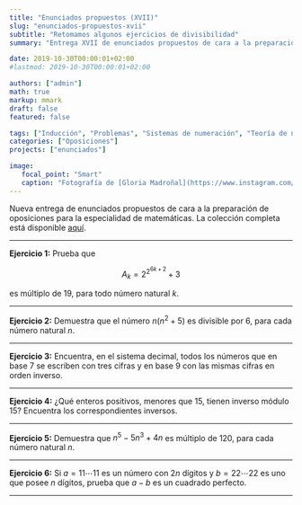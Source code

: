 ```yaml
---
title: "Enunciados propuestos (XVII)"
slug: "enunciados-propuestos-xvii"
subtitle: "Retomamos algunos ejercicios de divisibilidad"
summary: "Entrega XVII de enunciados propuestos de cara a la preparación de oposiciones en la especialidad de matemáticas."

date: 2019-10-30T00:00:01+02:00
#lastmod: 2019-10-30T00:00:01+02:00

authors: ["admin"]
math: true
markup: mmark
draft: false
featured: false

tags: ["Inducción", "Problemas", "Sistemas de numeración", "Teoría de números"]
categories: ["Oposiciones"]
projects: ["enunciados"]

image:
   focal_point: "Smart"
   caption: "Fotografía de [Gloria Madroñal](https://www.instagram.com/gloria_mad/), disponible en [Instagram](https://www.instagram.com/gloria_mad/)."
---
```


Nueva entrega de enunciados propuestos de cara a la preparación de oposiciones para la especialidad de matemáticas. La colección completa está disponible [aquí](/courses/enunciados/).

---

**Ejercicio 1:** Prueba que 

$$
A_k = 2^{2^{6k+2}}+3
$$ 

es múltiplo de $19$, para todo número natural $k$.

---

**Ejercicio 2:** Demuestra que el número $n(n^2 + 5)$ es divisible por $6$, para cada número natural $n$.

---

**Ejercicio 3:** Encuentra, en el sistema decimal, todos los números que en base $7$ se escriben con tres cifras y en base $9$ con las mismas cifras en orden inverso.

---

**Ejercicio 4:** ¿Qué enteros positivos, menores que $15$, tienen inverso módulo $15$? Encuentra los correspondientes inversos.

---

**Ejercicio 5:** Demuestra que $n^5 - 5n^3 + 4n$ es múltiplo de $120$, para cada número natural $n$.

---

**Ejercicio 6:** Si $a=11\cdots 11$ es un número con $2n$ dígitos y $b=22\cdots 22$ es uno que posee $n$ dígitos, prueba que $a-b$ es un cuadrado perfecto.

---
